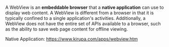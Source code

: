 A WebView is an **embeddable browser** that a **native application** can use to display web content. A WebView is different from a browser in that it is typically confined to a single application's activities. Additionally, a WebView does not have the entire set of APIs available to a browser, such as the ability to save web page content for offline viewing.

Native Application: https://www.kirupa.com/apps/webview.htm